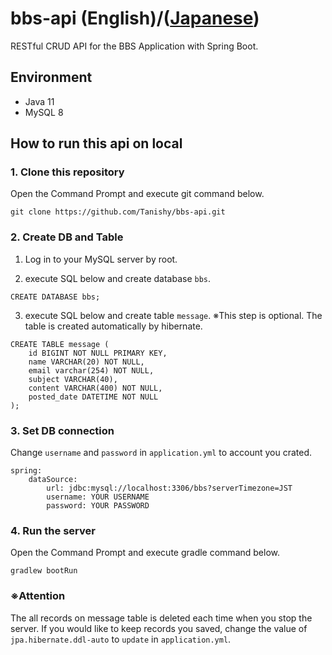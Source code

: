 # bbs-api (English)/([Japanese](README.ja.md))
RESTful CRUD API for the BBS Application with Spring Boot.

## Environment
- Java 11
- MySQL 8

## How to run this api on local

### 1. Clone this repository
Open the Command Prompt and execute git command below.
```
git clone https://github.com/Tanishy/bbs-api.git
```

### 2. Create DB and Table
1. Log in to your MySQL server by root.

2. execute SQL below and create database `bbs`.
```
CREATE DATABASE bbs;
```

3. execute SQL below and create table `message`.
※This step is optional. The table is created automatically by hibernate.
```
CREATE TABLE message (
    id BIGINT NOT NULL PRIMARY KEY,
    name VARCHAR(20) NOT NULL,
    email varchar(254) NOT NULL,
    subject VARCHAR(40),
    content VARCHAR(400) NOT NULL,
    posted_date DATETIME NOT NULL
);
```

### 3. Set DB connection
Change `username` and `password` in `application.yml` to account you crated.
```
spring:
    dataSource:
        url: jdbc:mysql://localhost:3306/bbs?serverTimezone=JST
        username: YOUR USERNAME
        password: YOUR PASSWORD
```

### 4. Run the server
Open the Command Prompt and execute gradle command below.
```
gradlew bootRun
```

### ※Attention
The all records on message table is deleted each time when you stop the server.
If you would like to keep records you saved, change the value of `jpa.hibernate.ddl-auto` to `update` in `application.yml`.